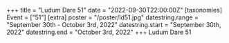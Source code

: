 +++
title = "Ludum Dare 51"
date = "2022-09-30T22:00:00Z"
[taxonomies]
Event = ["51"]
[extra]
poster = "/poster/ld51.jpg"
datestring.range = "September 30th - October 3rd, 2022"
datestring.start = "September 30th, 2022"
datestring.end = "October 3rd, 2022"
+++
Ludum Dare 51